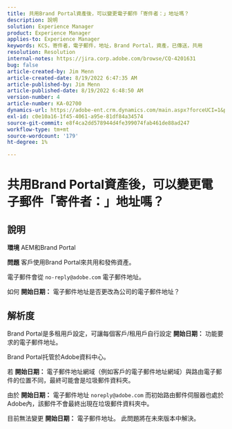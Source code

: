 ```yaml
---
title: 共用Brand Portal資產後，可以變更電子郵件「寄件者：」地址嗎？
description: 說明
solution: Experience Manager
product: Experience Manager
applies-to: Experience Manager
keywords: KCS，寄件者，電子郵件，地址，Brand Portal，資產，已傳送，共用
resolution: Resolution
internal-notes: https://jira.corp.adobe.com/browse/CQ-4201631
bug: false
article-created-by: Jim Menn
article-created-date: 8/19/2022 6:47:35 AM
article-published-by: Jim Menn
article-published-date: 8/19/2022 6:48:50 AM
version-number: 4
article-number: KA-02700
dynamics-url: https://adobe-ent.crm.dynamics.com/main.aspx?forceUCI=1&pagetype=entityrecord&etn=knowledgearticle&id=53c07fcc-8a1f-ed11-b83e-0022480866ad
exl-id: c0e10a16-1f45-4061-a95e-81df84a34574
source-git-commit: e8f4ca2dd578944d4fe399074fab461de88ad247
workflow-type: tm+mt
source-wordcount: '179'
ht-degree: 1%

---
```


# 共用Brand Portal資產後，可以變更電子郵件「寄件者：」地址嗎？

## 說明


<b>環境</b>
AEM和Brand Portal

<b>問題</b>
客戶使用Brand Portal來共用和發佈資產。

電子郵件會從 `no-reply@adobe.com` 電子郵件地址。

如何 <b>開始日期：</b> 電子郵件地址是否更改為公司的電子郵件地址？


## 解析度


Brand Portal是多租用戶設定，可讓每個客戶/租用戶自行設定 <b>開始日期：</b> 功能要求的電子郵件地址。

Brand Portal托管於Adobe資料中心。

若 <b>開始日期： </b>電子郵件地址網域（例如客戶的電子郵件地址網域）與路由電子郵件的位置不同，最終可能會是垃圾郵件資料夾。

由於 <b>開始日期：</b> 電子郵件地址 `noreply@adobe.com` 而初始路由郵件伺服器也處於Adobe內，該郵件不會最終出現在垃圾郵件資料夾中。

目前無法變更 <b>開始日期：</b> 電子郵件地址。 此問題將在未來版本中解決。
